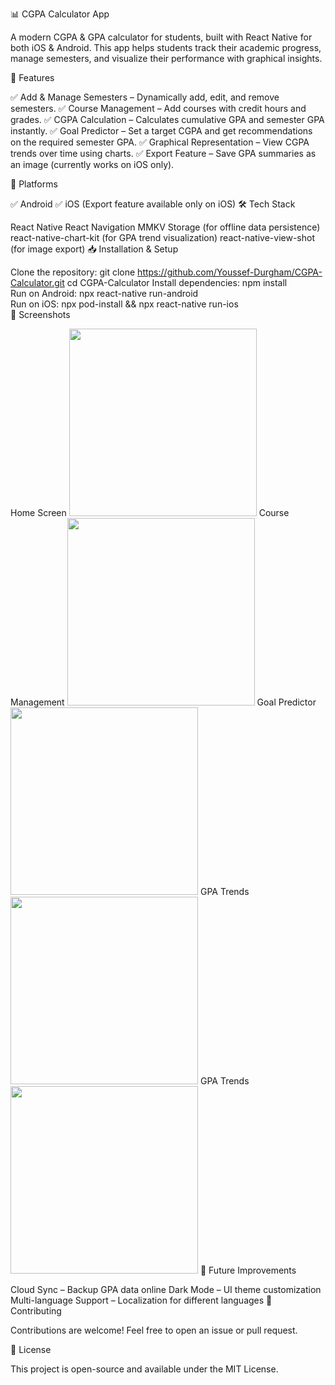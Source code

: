 📊 CGPA Calculator App

A modern CGPA & GPA calculator for students, built with React Native for both iOS & Android. This app helps students track their academic progress, manage semesters, and visualize their performance with graphical insights.

🚀 Features

✅ Add & Manage Semesters – Dynamically add, edit, and remove semesters.
✅ Course Management – Add courses with credit hours and grades.
✅ CGPA Calculation – Calculates cumulative GPA and semester GPA instantly.
✅ Goal Predictor – Set a target CGPA and get recommendations on the required semester GPA.
✅ Graphical Representation – View CGPA trends over time using charts.
✅ Export Feature – Save GPA summaries as an image (currently works on iOS only).

📱 Platforms

✅ Android
✅ iOS (Export feature available only on iOS)
🛠️ Tech Stack

React Native
React Navigation
MMKV Storage (for offline data persistence)
react-native-chart-kit (for GPA trend visualization)
react-native-view-shot (for image export)
📥 Installation & Setup

Clone the repository:
git clone https://github.com/Youssef-Durgham/CGPA-Calculator.git
cd CGPA-Calculator
Install dependencies:
npm install  
Run on Android:
npx react-native run-android  
Run on iOS:
npx pod-install && npx react-native run-ios  
📸 Screenshots

Home Screen
<img src="https://github.com/user-attachments/assets/fbdaeabb-2bf3-4f5f-8772-180c9dacdb5f" width="300">
Course Management
<img src="https://github.com/user-attachments/assets/abec6481-5eae-4150-9109-b40e2324c788" width="300">
Goal Predictor
<img src="https://github.com/user-attachments/assets/da9c6bcc-481d-400f-b2ff-6888bfb858db" width="300">
GPA Trends
<img src="https://github.com/user-attachments/assets/016f7647-7caa-49ae-8b0a-59c2958ac3d9" width="300">
GPA Trends
<img src="https://github.com/user-attachments/assets/256cf668-9100-4b44-b5b4-61b7043df84b" width="300">
📌 Future Improvements

Cloud Sync – Backup GPA data online
Dark Mode – UI theme customization
Multi-language Support – Localization for different languages
🤝 Contributing

Contributions are welcome! Feel free to open an issue or pull request.

📜 License

This project is open-source and available under the MIT License.
